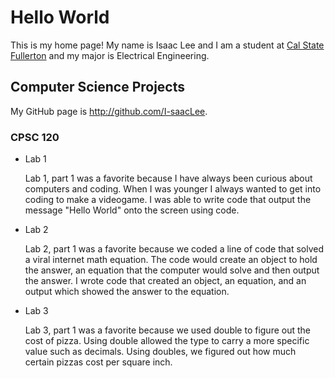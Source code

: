 # Hello World

This is my home page! My name is Isaac Lee and I am a student at [Cal State Fullerton](http://www.fullerton.edu/) and my major is Electrical Engineering.

## Computer Science Projects

My GitHub page is http://github.com/I-saacLee.

### CPSC 120

* Lab 1

    Lab 1, part 1 was a favorite because I have always been curious about computers and coding.
    When I was younger I always wanted to get into coding to make a videogame.
    I was able to write code that output the message "Hello World" onto the screen using code.

* Lab 2

    Lab 2, part 1 was a favorite because we coded a line of code that solved a viral internet math equation.
    The code would create an object to hold the answer, an equation that the computer would solve and then output the answer.
    I wrote code that created an object, an equation, and an output which showed the answer to the equation.
    
* Lab 3

    Lab 3, part 1 was a favorite because we used double to figure out the cost of pizza.
    Using double allowed the type to carry a more specific value such as decimals.
    Using doubles, we figured out how much certain pizzas cost per square inch.

